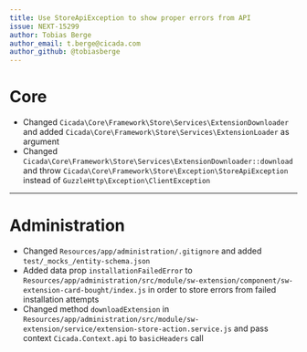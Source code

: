 ```yaml
---
title: Use StoreApiException to show proper errors from API
issue: NEXT-15299
author: Tobias Berge
author_email: t.berge@cicada.com 
author_github: @tobiasberge
---
```

# Core
* Changed `Cicada\Core\Framework\Store\Services\ExtensionDownloader` and added `Cicada\Core\Framework\Store\Services\ExtensionLoader` as argument
* Changed `Cicada\Core\Framework\Store\Services\ExtensionDownloader::download` and throw `Cicada\Core\Framework\Store\Exception\StoreApiException` instead of `GuzzleHttp\Exception\ClientException`
___
# Administration
* Changed `Resources/app/administration/.gitignore` and added `test/_mocks_/entity-schema.json`
* Added data prop `installationFailedError` to `Resources/app/administration/src/module/sw-extension/component/sw-extension-card-bought/index.js` in order to store errors from failed installation attempts
* Changed method `downloadExtension` in `Resources/app/administration/src/module/sw-extension/service/extension-store-action.service.js` and pass context `Cicada.Context.api` to `basicHeaders` call
